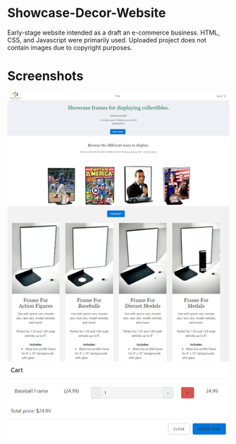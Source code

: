 # Showcase-Decor-Website
Early-stage website intended as a draft an e-commerce business. HTML, CSS, and Javascript were primarily used. 
Uploaded project does not contain images due to copyright purposes. 

# Screenshots
![](images/showcase.PNG)
![](images/showcase2.PNG)
![](images/showcase3.PNG)

